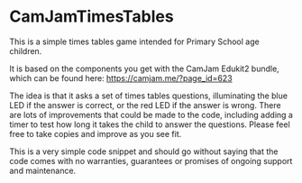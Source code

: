 # CamJamTimesTables

This is a simple times tables game intended for Primary School age children.

It is based on the components you get with the CamJam Edukit2 bundle, which can be found here: https://camjam.me/?page_id=623

The idea is that it asks a set of times tables questions, illuminating the blue LED if the answer is correct, or the red LED if the answer is wrong. There are lots of improvements that could be made to the code, including adding a timer to test how long it takes the child to answer the questions. Please feel free to take copies and improve as you see fit. 

This is a very simple code snippet and should go without saying that the code comes with no warranties, guarantees or promises of ongoing support and maintenance. 
